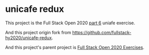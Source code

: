 # unicafe redux

This project is the Full Stack Open 2020 [part 6](https://fullstackopen.com/en/part6) uniafe exercise.

And this project origin fork from https://github.com/fullstack-hy2020/unicafe-redux.

And this project's parent project is [Full Stack Open 2020 Exercises](https://github.com/Jooliashi/fullstack-open-exercises).